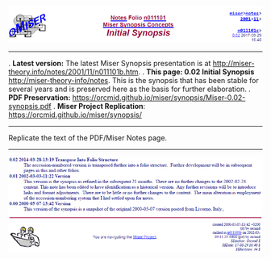 <!-- index.md 0.0.4                UTF-8                     dh:2019-11-22 -->
<!--|----1----|----2----|----3----|----4----|----5----|----6----|----7----|-->
<!-- source: <https://github.com/orcmid/miser/blob/master/docs/synopsis/index.md>
     manifest: <https://github.com/orcmid/miser/blob/master/docs/synopsis/synopsis.txt>
     -->
![Original synopsis page title block](Miser-0.02-synopsis-TitleBlock.png)

--------

 . **Latest version:** The latest Miser Synopsis presentation is at
   <http://miser-theory.info/notes/2001/11/n011101b.htm>.
 . **This page: 0.02 Initial Synopsis**
   <http://miser-theory-info/notes>.  This is the synopsis that has been
   stable for several years and is preserved here as the basis for further
   elaboration.
 . **PDF Preservation:**
   <https://orcmid.github.io/miser/synopsis/Miser-0.02-synopsis.pdf>
 . **Miser Project Replication**: <https://orcmid.github.io/miser/synopsis/>

 --------

Replicate the text of the PDF/Miser Notes page.

--------

![Original synopsis page bottom matter](Miser-0.02-synopsis-BottomMatter.png)
